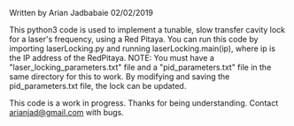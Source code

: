 Written by Arian Jadbabaie
02/02/2019

This python3 code is used to implement a tunable, slow transfer cavity lock for
a laser's frequency, using a Red Pitaya. You can run this code by importing
laserLocking.py and running laserLocking.main(ip), where ip is the IP address
of the RedPitaya.
NOTE: You must have a "laser_locking_parameters.txt" file and a "pid_parameters.txt" file in the same directory for this to work.
By modifying and saving the pid_parameters.txt file, the lock can be updated.

This code is a work in progress. Thanks for being understanding.
Contact arianjad@gmail.com with bugs.
